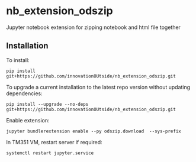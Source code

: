 # nb_extension_odszip
Jupyter notebook extension for zipping notebook and html file together

## Installation


To install:

`pip install git+https://github.com/innovationOUtside/nb_extension_odszip.git`

To upgrade a current installation to the latest repo version without updating dependencies:

`pip install --upgrade --no-deps git+https://github.com/innovationOUtside/nb_extension_odszip.git` 

Enable extension:

`jupyter bundlerextension enable --py odszip.download  --sys-prefix`


In TM351 VM, restart server if required:

`systemctl restart jupyter.service`
